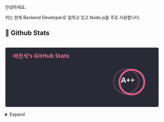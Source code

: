 안녕하세요. 

저는 현재 Backend Developer로 일하고 있고 Node.js를 주로 사용합니다.

## 🧳 Github Stats

<p>&nbsp;<img align="center" src="./stats.svg" alt="biud436" /></p>

<details>
<summary>Expand</summary>
<img src="./github-metrics.svg">
</details>

